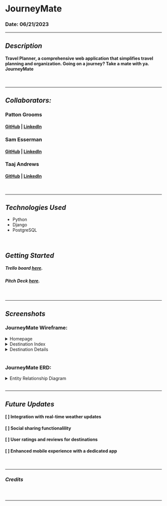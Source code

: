 # JourneyMate

### Date: 06/21/2023

---

## **_Description_**

#### Travel Planner, a comprehensive web application that simplifies travel planning and organization. Going on a journey? Take a mate with ya. JourneyMate

<br>

---

## **_Collaborators:_**

### Patton Grooms

#### [GitHub](https://github.com/pattongrooms) | [LinkedIn](https://www.linkedin.com/in/patton-grooms/)

### Sam Esserman

#### [GitHub](https://github.com/SLEsserman) | [LinkedIn](https://www.linkedin.com/in/samuel-esserman/)

### Taaj Andrews

#### [GitHub](https://github.com/TaajAndrews) | [LinkedIn](https://linkedin.com/in/taajandrews)

<br>

---

## **_Technologies Used_**

- Python
- Django
- PostgreSQL

<br>

## **_Getting Started_**

##### Trello board [here](https://trello.com/b/aZLhCVjV/journeymate-project-3-sam-taaj-pat).

##### Pitch Deck [here](https://docs.google.com/presentation/d/1ZXlzEQVcTHV-_frMQG-jF8x84sw2_-p-jqBuw2iQ-oc/edit#slide=id.gcb9a0b074_1_0).

<br>

---

## **_Screenshots_**

### JourneyMate Wireframe:

<details>
<summary>Homepage</summary>
  <img src="images/wireframe_1.png" name="image-name">
</details>
<details>
<summary>Destination Index</summary>
  <img src="images/wireframe_2.png" name="image-name">
</details>
<details>
 <summary>Destination Details</summary>
  <img src="images/wireframe_3.png" name="image-name">
</details>
<br>

### JourneyMate ERD:

<details>
 <summary>Entity Relationship Diagram</summary>
  <img src="images/erd_journeymate.png" name="image-name">
</details>
<br>

---

## **_Future Updates_**

#### [ ] Integration with real-time weather updates

#### [ ] Social sharing functionalility

#### [ ] User ratings and reviews for destinations

#### [ ] Enhanced mobile experience with a dedicated app

<br>

---

### **_Credits_**

<br>

#####

#####

#####

#####

---
